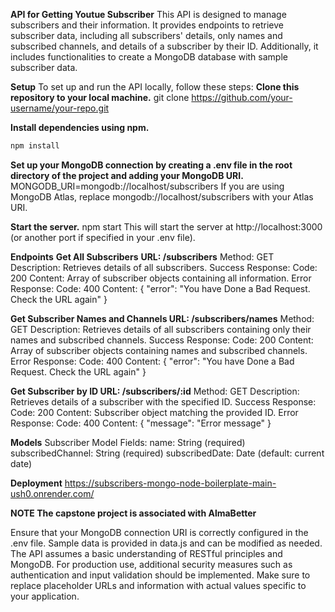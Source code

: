 **API for Getting Youtue Subscriber**
This API is designed to manage subscribers and their information. It provides endpoints to retrieve subscriber data, including all subscribers' details, only names and subscribed channels, and details of a subscriber by their ID. Additionally, it includes functionalities to create a MongoDB database with sample subscriber data.

**Setup**
To set up and run the API locally, follow these steps:
**Clone this repository to your local machine.**
git clone https://github.com/your-username/your-repo.git

**Install dependencies using npm.**
```bash
npm install
```
**Set up your MongoDB connection by creating a .env file in the root directory of the project and adding your MongoDB URI.**
MONGODB_URI=mongodb://localhost/subscribers
If you are using MongoDB Atlas, replace mongodb://localhost/subscribers with your Atlas URI.

**Start the server.**
npm start
This will start the server at http://localhost:3000 (or another port if specified in your .env file).

**Endpoints**
**Get All Subscribers**
**URL: /subscribers**
Method: GET
Description: Retrieves details of all subscribers.
Success Response:
Code: 200
Content: Array of subscriber objects containing all information.
Error Response:
Code: 400
Content: { "error": "You have Done a Bad Request. Check the URL again" }

**Get Subscriber Names and Channels
URL: /subscribers/names**
Method: GET
Description: Retrieves details of all subscribers containing only their names and subscribed channels.
Success Response:
Code: 200
Content: Array of subscriber objects containing names and subscribed channels.
Error Response:
Code: 400
Content: { "error": "You have Done a Bad Request. Check the URL again" }

**Get Subscriber by ID
URL: /subscribers/:id**
Method: GET
Description: Retrieves details of a subscriber with the specified ID.
Success Response:
Code: 200
Content: Subscriber object matching the provided ID.
Error Response:
Code: 400
Content: { "message": "Error message" }

**Models**
Subscriber Model
Fields:
name: String (required)
subscribedChannel: String (required)
subscribedDate: Date (default: current date)

**Deployment**
https://subscribers-mongo-node-boilerplate-main-ush0.onrender.com/

****NOTE**
The capstone project is associated with AlmaBetter**

Ensure that your MongoDB connection URI is correctly configured in the .env file.
Sample data is provided in data.js and can be modified as needed.
The API assumes a basic understanding of RESTful principles and MongoDB.
For production use, additional security measures such as authentication and input validation should be implemented.
Make sure to replace placeholder URLs and information with actual values specific to your application.
